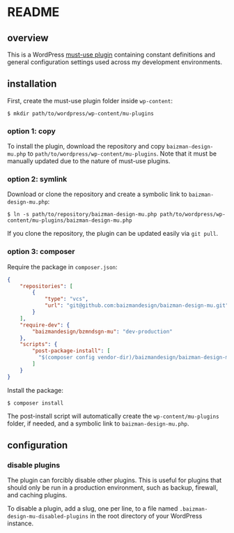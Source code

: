 # README

## overview

This is a WordPress [must-use plugin](https://wordpress.org/documentation/article/must-use-plugins/) containing constant definitions and general configuration settings used across my development environments.

## installation

First, create the must-use plugin folder inside `wp-content`:

```shell
$ mkdir path/to/wordpress/wp-content/mu-plugins
```

### option 1: copy

To install the plugin, download the repository and copy `baizman-design-mu.php` to `path/to/wordpress/wp-content/mu-plugins`. Note that it must be manually updated due to the nature of must-use plugins.

### option 2: symlink

Download or clone the repository and create a symbolic link to `baizman-design-mu.php`:

```shell
$ ln -s path/to/repository/baizman-design-mu.php path/to/wordpress/wp-content/mu-plugins/baizman-design-mu.php
```

If you clone the repository, the plugin can be updated easily via `git pull`.

### option 3: composer

Require the package in `composer.json`:
```json
{
    "repositories": [
        {
            "type": "vcs",
            "url": "git@github.com:baizmandesign/baizman-design-mu.git"
        }
    ],
    "require-dev": {
        "baizmandesign/bzmndsgn-mu": "dev-production"
    },
    "scripts": {
        "post-package-install": [
          "$(composer config vendor-dir)/baizmandesign/baizman-design-mu/bin/make-symlink.sh"
        ]
    }
}
```

Install the package:
```
$ composer install
```

The post-install script will automatically create the `wp-content/mu-plugins` folder, if needed, and a symbolic link to `baizman-design-mu.php`.

## configuration

### disable plugins

The plugin can forcibly disable other plugins. This is useful for plugins that should only be run in a production environment, such as backup, firewall, and caching plugins. 

To disable a plugin, add a slug, one per line, to a file named `.baizman-design-mu-disabled-plugins` in the root directory of your WordPress instance.
